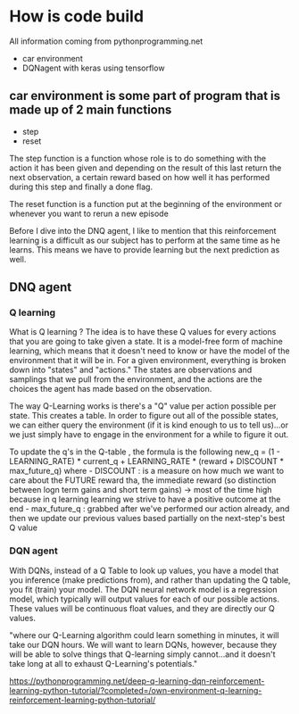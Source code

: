 # How is code build
All information coming from pythonprogramming.net 

- car environment 
- DQNagent with keras using tensorflow

## car environment is some part of program that is made up of 2 main functions 

- step
- reset

The step function is a function whose role is to do something with the action it has been given and depending on the result of this last return the next observation, a certain reward based on how well it has performed during this step and finally a done flag.

The reset function is a function put at the beginning of the environment or whenever you want to rerun a new episode

Before I dive into the DNQ agent, I like to mention that this reinforcement learning is a difficult as our subject has to perform at the same time as he learns. This means we have to provide learning but the next prediction as well. 

## DNQ agent 

### Q learning
What is Q learning ? The idea is to have these Q values for every actions that you are going to take given a state.
It is a model-free form of machine learning, which means that it doesn't need to know or have the model of the environment that it will be in. 
For a given environment, everything is broken down into "states" and "actions." The states are observations and samplings that we pull from the environment, and the actions are the choices the agent has made based on the observation.

The way Q-Learning works is there's a "Q" value per action possible per state. This creates a table. In order to figure out all of the possible states, we can either query the environment (if it is kind enough to us to tell us)...or we just simply have to engage in the environment for a while to figure it out.

To update the q's in the Q-table , the formula is the following 
new_q = (1 - LEARNING_RATE) * current_q + LEARNING_RATE * (reward + DISCOUNT * max_future_q)
where 
    - DISCOUNT : is a measure on how much we want to care about the FUTURE reward tha, the immediate reward (so distinction between logn term gains and short term gains) -> most of the time high because in q learning learning we strive to have a positive outcome at the end
    - max_future_q : grabbed after we've performed our action already, and then we update our previous values based partially on the next-step's best Q value 

### DQN agent 
With DQNs, instead of a Q Table to look up values, you have a model that you inference (make predictions from), and rather than updating the Q table, you fit (train) your model.
The DQN neural network model is a regression model, which typically will output values for each of our possible actions. These values will be continuous float values, and they are directly our Q values.

"where our Q-Learning algorithm could learn something in minutes, it will take our DQN hours. We will want to learn DQNs, however, because they will be able to solve things that Q-learning simply cannot...and it doesn't take long at all to exhaust Q-Learning's potentials."

https://pythonprogramming.net/deep-q-learning-dqn-reinforcement-learning-python-tutorial/?completed=/own-environment-q-learning-reinforcement-learning-python-tutorial/ 
